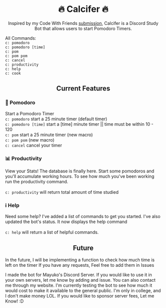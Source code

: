 <h1 align="center">
 🔥 Calcifer 🔥
</h1>
<p align="center">
  Inspired by my Code With Friends <a href="https://github.com/andreidimaano/rodelo">submission</a>, Calcifer is a Discord Study Bot that allows users to start Pomodoro Timers.
</p>

All Commands:<br />
`c: pomodoro`<br />
`c: pomodoro [time]`<br />
`c: pom`<br />
`c: pom pom`<br />
`c: cancel`<br />
`c: productivity`<br />
`c: help`<br />
`c: cook `<br />

<h2 align="center">
Current Features
</h2>

### 🍅 Pomodoro
Start a Pomodoro Timer
<br />
`c: pomodoro` start a 25 minute timer (default timer)<br />
`c: pomodoro [time]` start a [time] minute timer || time must be within 10 - 120<br />
`c: pom` start a 25 minute timer (new macro)<br />
`c: pom pom` (new macro)<br />
`c: cancel` cancel your timer<br />

### 📊 Productivity
View your Stats! The database is finally here. Start some pomodoros and you'll accumulate working hours. To see how much you've been working run the productivity command.
<br /><br />
`c: productivity` will return total amount of time studied
<br />

### :information_source: Help
Need some help? I've added a list of commands to get you started. I've also updated the bot's status. It now displays the help command
<br /><br />
`c: help` will return a list of helpful commands.
<br />

<h2 align="center">
Future
</h2>

In the future, I will be implementing a function to check how much time is left on the timer
If you have any requests, Feel free to add them in Issues

I made the bot for Mayuko's Discord Server. If you would like to use it in your own servers, let me know by adding and issue. You can also contact me through my website. I'm currently testing the bot to see how much it would cost to make it available to the general public. I'm only in college, and I don't make money LOL. If you would like to sponsor server fees, Let me Know! :D

